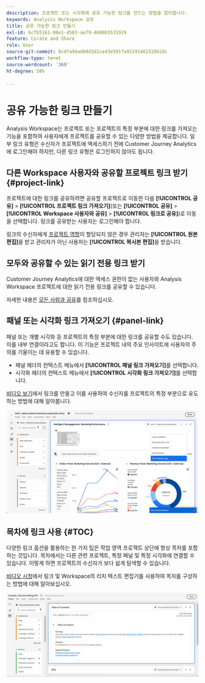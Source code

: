 ```yaml
---
description: 프로젝트 또는 시각화에 공유 가능한 링크를 만드는 방법을 알아봅니다.
keywords: Analysis Workspace 공유
title: 공유 가능한 링크 만들기
exl-id: 6cfb5161-08e1-4583-ae79-4600b5531929
feature: Curate and Share
role: User
source-git-commit: 9cdfa94ad04d3d1ce43e591fa9219146152862dc
workflow-type: tm+mt
source-wordcount: '369'
ht-degree: 58%

---
```


# 공유 가능한 링크 만들기

Analysis Workspace는 프로젝트 또는 프로젝트의 특정 부분에 대한 링크를 가져오는 기능을 포함하여 사용자에게 프로젝트를 공유할 수 있는 다양한 방법을 제공합니다. 일부 링크 유형은 수신자가 프로젝트에 액세스하기 전에 Customer Journey Analytics에 로그인해야 하지만, 다른 링크 유형은 로그인하지 않아도 됩니다.

## 다른 Workspace 사용자와 공유할 프로젝트 링크 받기 {#project-link}

프로젝트에 대한 링크를 공유하려면 공유할 프로젝트로 이동한 다음 **[!UICONTROL 공유]** > **[!UICONTROL 프로젝트 링크 가져오기]**(또는 **[!UICONTROL 공유]** > **[!UICONTROL Workspace 사용자와 공유]** > **[!UICONTROL 링크로 공유]**)로 이동을 선택합니다. 링크를 공유받는 사용자는 로그인해야 합니다.

링크의 수신자에게 [프로젝트 역할](/help/analysis-workspace/curate-share/share-projects.md)이 할당되지 않은 경우 관리자는 **[!UICONTROL 원본 편집]**&#x200B;을 받고 관리자가 아닌 사용자는 **[!UICONTROL 복사본 편집]**&#x200B;을 받습니다.

## 모두와 공유할 수 있는 읽기 전용 링크 받기

Customer Journey Analytics에 대한 액세스 권한이 없는 사용자와 Analysis Workspace 프로젝트에 대한 읽기 전용 링크를 공유할 수 있습니다.

자세한 내용은 [모든 사람과 공유](/help/analysis-workspace/curate-share/share-projects.md#share-a-project-with-anyone-no-login-required)를 참조하십시오.

## 패널 또는 시각화 링크 가져오기 {#panel-link}

패널 또는 개별 시각화 등 프로젝트의 특정 부분에 대한 링크를 공유할 수도 있습니다. 이를 내부 연결이라고도 합니다. 이 기능은 프로젝트 내의 주요 인사이트에 사용자의 주의를 기울이는 데 유용할 수 있습니다.

* 패널 헤더의 컨텍스트 메뉴에서 **[!UICONTROL 패널 링크 가져오기]**&#x200B;를 선택합니다.
* 시각화 헤더의 컨텍스트 메뉴에서 **[!UICONTROL 시각화 링크 가져오기]**&#x200B;를 선택합니다.

[비디오 보기](https://experienceleague.adobe.com/docs/analytics-learn/tutorials/analysis-workspace/visualizations/intra-linking-in-analysis-workspace.html?lang=ko-KR)에서 링크를 만들고 이를 사용하여 수신자를 프로젝트의 특정 부분으로 유도하는 방법에 대해 알아봅니다.

![시각화 가져오기 링크가 강조 표시된 헤더를 마우스 오른쪽 단추로 클릭한 후 드롭다운 메뉴입니다.](assets/get-visualization-link.png)

## 목차에 링크 사용 {#TOC}

다양한 링크 옵션을 활용하는 한 가지 팁은 작업 영역 프로젝트 상단에 항상 목차를 포함하는 것입니다. 목차에서는 다른 관련 프로젝트, 특정 패널 및 특정 시각화에 연결할 수 있습니다. 이렇게 하면 프로젝트의 수신자가 보다 쉽게 탐색할 수 있습니다.

[비디오 시청](https://experienceleague.adobe.com/docs/analytics-learn/tutorials/analysis-workspace/navigating-workspace-projects/create-a-toc-in-analysis-workspace.html?lang=ko-KR)에서 링크 및 Workspace의 리치 텍스트 편집기를 사용하여 목차를 구성하는 방법에 대해 알아보십시오.

![프로젝트 목차입니다.](assets/toc.png)

